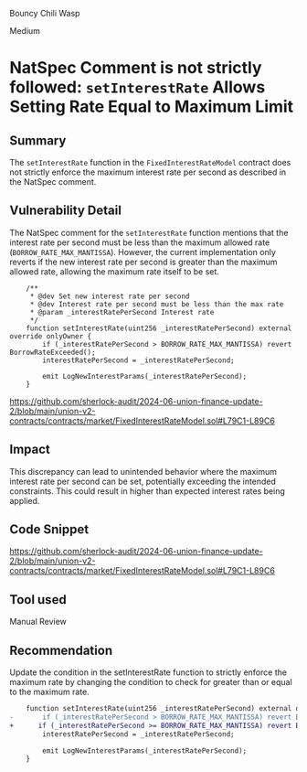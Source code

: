 Bouncy Chili Wasp

Medium

# NatSpec Comment is not strictly followed: `setInterestRate` Allows Setting Rate Equal to Maximum Limit

## Summary
The `setInterestRate` function in the `FixedInterestRateModel` contract does not strictly enforce the maximum interest rate per second as described in the NatSpec comment.

## Vulnerability Detail
The NatSpec comment for the `setInterestRate` function mentions that the interest rate per second must be less than the maximum allowed rate (`BORROW_RATE_MAX_MANTISSA`). However, the current implementation only reverts if the new interest rate per second is greater than the maximum allowed rate, allowing the maximum rate itself to be set.

```solidity
    /**
     * @dev Set new interest rate per second
     * @dev Interest rate per second must be less than the max rate
     * @param _interestRatePerSecond Interest rate
     */
    function setInterestRate(uint256 _interestRatePerSecond) external override onlyOwner {
        if (_interestRatePerSecond > BORROW_RATE_MAX_MANTISSA) revert BorrowRateExceeded();
        interestRatePerSecond = _interestRatePerSecond;

        emit LogNewInterestParams(_interestRatePerSecond);
    }
```
https://github.com/sherlock-audit/2024-06-union-finance-update-2/blob/main/union-v2-contracts/contracts/market/FixedInterestRateModel.sol#L79C1-L89C6

## Impact
This discrepancy can lead to unintended behavior where the maximum interest rate per second can be set, potentially exceeding the intended constraints. This could result in higher than expected interest rates being applied.

## Code Snippet
https://github.com/sherlock-audit/2024-06-union-finance-update-2/blob/main/union-v2-contracts/contracts/market/FixedInterestRateModel.sol#L79C1-L89C6

## Tool used

Manual Review

## Recommendation
Update the condition in the setInterestRate function to strictly enforce the maximum rate by changing the condition to check for greater than or equal to the maximum rate.

```diff
    function setInterestRate(uint256 _interestRatePerSecond) external override onlyOwner {
-       if (_interestRatePerSecond > BORROW_RATE_MAX_MANTISSA) revert BorrowRateExceeded();
+      if (_interestRatePerSecond >= BORROW_RATE_MAX_MANTISSA) revert BorrowRateExceeded();
        interestRatePerSecond = _interestRatePerSecond;

        emit LogNewInterestParams(_interestRatePerSecond);
    }
```
